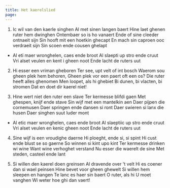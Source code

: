 ```yaml
---
title: Het kaerelslied
page: 
---
```


1. Ic wil van den kaerle singhen
Al met sinen langen baert
Hine laet ghenen ruter hem dwinghen
Ontembaer so is ho vanaert
Ende of sine cleeder ontnaeit sijn
Sin hooft mit een hoetkin ghecapt
En mach sin caproen ooc verdraeit sijn
Sin scoen ende cousen ghelapt


- Al eti maer wronghelen, caes ende broot
Al slaepti up stro ende cruut
Vri alset veulen en kent i gheen noot
Ende lacht de ruters uut


2. Hi esser een vriman gheboren
Ter see, upt velt of int bosch
Waerom sou gheen plek hem behoren,
Gheen plek vor een paert oft een os?
Die ruter heeft alles ghenomen
Men loopet, als hi ghebiet
Bi dunen, bi vlacten, bi stromen
Dat en doet dir kaerel niet!


3. Hine wert niet den ruter een slave
Ter kermesse blifdi gaen
Met ghespen, knijf ende stave
Sin wijf met een mantelkin aen
Daer pijpen die cornemusen
Daer springen ende dansen si ront
Daer swieren si lanx die husen
Daer singhen suut luder mont


- Al etic maer wronghelen, caes ende broot
Al slaeptiic up stro ende cruut
Vri alset veulen en kenic  gheen noot
Ende lacht de ruters uut


4. Sine wijf is een vroudighe daerne
Hi ploeght, ende si, si spint
Hi cust ende blust se so gaerne
So winnen si kint upo kint
Ter kermesse drinken wi wine
Want wine verhoghet verstand
Nu esser die waerelt de sine
Met steden, casteel ende lant


5. Si willen den kaerel doen greinsen
Al dravende over 't velt
Hi es coener dan si wael peinsen
Hine bevet voor gheen ghewelt
Si willen hem sleepen en hangen
Te lanc es haer sin baert
O ruter, als hi U moet vanghen
Wi weter hoe ghi dan vaert!